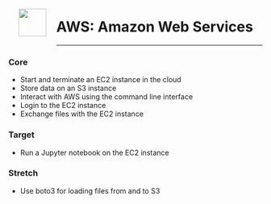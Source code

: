 <img src="http://imgur.com/1ZcRyrc.png" style="float: left; margin: 20px; height: 55px">


# AWS: Amazon Web Services


---

### Core

- Start and terminate an EC2 instance in the cloud
- Store data on an S3 instance
- Interact with AWS using the command line interface
- Login to the EC2 instance
- Exchange files with the EC2 instance 

### Target

- Run a Jupyter notebook on the EC2 instance

### Stretch

- Use boto3 for loading files from and to S3
